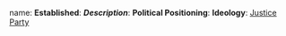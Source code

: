 name: 
**Established**:
***Description***: 
**Political Positioning**:
**Ideology**:
[Justice Party](https://en.wikipedia.org/wiki/Justice_Party_(United_States))